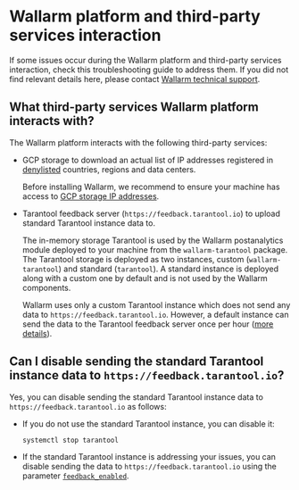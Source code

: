 # Wallarm platform and third-party services interaction

If some issues occur during the Wallarm platform and third-party services interaction, check this troubleshooting guide to address them. If you did not find relevant details here, please contact [Wallarm technical support](mailto:support@wallarm.com).

## What third-party services Wallarm platform interacts with?

The Wallarm platform interacts with the following third-party services:

* GCP storage to download an actual list of IP addresses registered in [denylisted](../user-guides/denylist.md) countries, regions and data centers.

    Before installing Wallarm, we recommend to ensure your machine has access to [GCP storage IP addresses](https://www.gstatic.com/ipranges/goog.json).
* Tarantool feedback server (`https://feedback.tarantool.io`) to upload standard Tarantool instance data to.

    The in-memory storage Tarantool is used by the Wallarm postanalytics module deployed to your machine from the `wallarm-tarantool` package. The Tarantool storage is deployed as two instances, custom (`wallarm-tarantool`) and standard (`tarantool`). A standard instance is deployed along with a custom one by default and is not used by the Wallarm components.
    
    Wallarm uses only a custom Tarantool instance which does not send any data to `https://feedback.tarantool.io`. However, a default instance can send the data to the Tarantool feedback server once per hour ([more details](https://www.tarantool.io/en/doc/latest/reference/configuration/#feedback)).

## Can I disable sending the standard Tarantool instance data to `https://feedback.tarantool.io`?

Yes, you can disable sending the standard Tarantool instance data to `https://feedback.tarantool.io` as follows:

* If you do not use the standard Tarantool instance, you can disable it:

    ```bash
    systemctl stop tarantool
    ```
* If the standard Tarantool instance is addressing your issues, you can disable sending the data to `https://feedback.tarantool.io` using the parameter [`feedback_enabled`](https://www.tarantool.io/en/doc/latest/reference/configuration/#cfg-logging-feedback-enabled).
